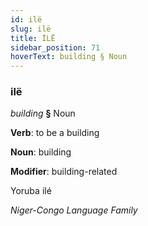 ```yaml
---
id: ilë
slug: ilë
title: İLË
sidebar_position: 71
hoverText: building § Noun
---
```


### ilë

*building* **§** Noun

**Verb**: to be a building

**Noun**: building

**Modifier**: building-related

Yoruba ilé  

*Niger-Congo Language Family*